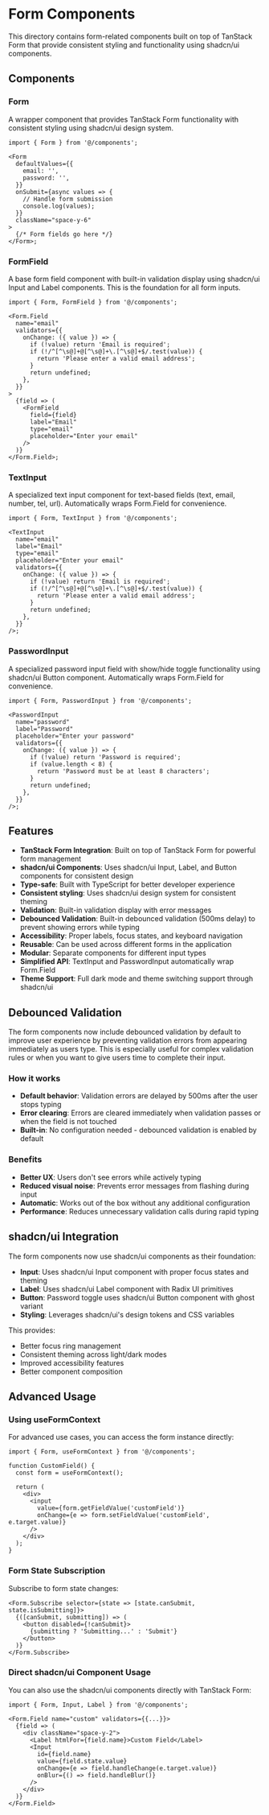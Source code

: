 # Form Components

This directory contains form-related components built on top of TanStack Form that provide consistent styling and functionality using shadcn/ui components.

## Components

### Form

A wrapper component that provides TanStack Form functionality with consistent styling using shadcn/ui design system.

```tsx
import { Form } from '@/components';

<Form
  defaultValues={{
    email: '',
    password: '',
  }}
  onSubmit={async values => {
    // Handle form submission
    console.log(values);
  }}
  className="space-y-6"
>
  {/* Form fields go here */}
</Form>;
```

### FormField

A base form field component with built-in validation display using shadcn/ui Input and Label components. This is the foundation for all form inputs.

```tsx
import { Form, FormField } from '@/components';

<Form.Field
  name="email"
  validators={{
    onChange: ({ value }) => {
      if (!value) return 'Email is required';
      if (!/^[^\s@]+@[^\s@]+\.[^\s@]+$/.test(value)) {
        return 'Please enter a valid email address';
      }
      return undefined;
    },
  }}
>
  {field => (
    <FormField
      field={field}
      label="Email"
      type="email"
      placeholder="Enter your email"
    />
  )}
</Form.Field>;
```

### TextInput

A specialized text input component for text-based fields (text, email, number, tel, url). Automatically wraps Form.Field for convenience.

```tsx
import { Form, TextInput } from '@/components';

<TextInput
  name="email"
  label="Email"
  type="email"
  placeholder="Enter your email"
  validators={{
    onChange: ({ value }) => {
      if (!value) return 'Email is required';
      if (!/^[^\s@]+@[^\s@]+\.[^\s@]+$/.test(value)) {
        return 'Please enter a valid email address';
      }
      return undefined;
    },
  }}
/>;
```

### PasswordInput

A specialized password input field with show/hide toggle functionality using shadcn/ui Button component. Automatically wraps Form.Field for convenience.

```tsx
import { Form, PasswordInput } from '@/components';

<PasswordInput
  name="password"
  label="Password"
  placeholder="Enter your password"
  validators={{
    onChange: ({ value }) => {
      if (!value) return 'Password is required';
      if (value.length < 8) {
        return 'Password must be at least 8 characters';
      }
      return undefined;
    },
  }}
/>;
```

## Features

- **TanStack Form Integration**: Built on top of TanStack Form for powerful form management
- **shadcn/ui Components**: Uses shadcn/ui Input, Label, and Button components for consistent design
- **Type-safe**: Built with TypeScript for better developer experience
- **Consistent styling**: Uses shadcn/ui design system for consistent theming
- **Validation**: Built-in validation display with error messages
- **Debounced Validation**: Built-in debounced validation (500ms delay) to prevent showing errors while typing
- **Accessibility**: Proper labels, focus states, and keyboard navigation
- **Reusable**: Can be used across different forms in the application
- **Modular**: Separate components for different input types
- **Simplified API**: TextInput and PasswordInput automatically wrap Form.Field
- **Theme Support**: Full dark mode and theme switching support through shadcn/ui

## Debounced Validation

The form components now include debounced validation by default to improve user experience by preventing validation errors from appearing immediately as users type. This is especially useful for complex validation rules or when you want to give users time to complete their input.

### How it works

- **Default behavior**: Validation errors are delayed by 500ms after the user stops typing
- **Error clearing**: Errors are cleared immediately when validation passes or when the field is not touched
- **Built-in**: No configuration needed - debounced validation is enabled by default

### Benefits

- **Better UX**: Users don't see errors while actively typing
- **Reduced visual noise**: Prevents error messages from flashing during input
- **Automatic**: Works out of the box without any additional configuration
- **Performance**: Reduces unnecessary validation calls during rapid typing

## shadcn/ui Integration

The form components now use shadcn/ui components as their foundation:

- **Input**: Uses shadcn/ui Input component with proper focus states and theming
- **Label**: Uses shadcn/ui Label component with Radix UI primitives
- **Button**: Password toggle uses shadcn/ui Button component with ghost variant
- **Styling**: Leverages shadcn/ui's design tokens and CSS variables

This provides:

- Better focus ring management
- Consistent theming across light/dark modes
- Improved accessibility features
- Better component composition

## Advanced Usage

### Using useFormContext

For advanced use cases, you can access the form instance directly:

```tsx
import { Form, useFormContext } from '@/components';

function CustomField() {
  const form = useFormContext();

  return (
    <div>
      <input
        value={form.getFieldValue('customField')}
        onChange={e => form.setFieldValue('customField', e.target.value)}
      />
    </div>
  );
}
```

### Form State Subscription

Subscribe to form state changes:

```tsx
<Form.Subscribe selector={state => [state.canSubmit, state.isSubmitting]}>
  {([canSubmit, submitting]) => (
    <button disabled={!canSubmit}>
      {submitting ? 'Submitting...' : 'Submit'}
    </button>
  )}
</Form.Subscribe>
```

### Direct shadcn/ui Component Usage

You can also use the shadcn/ui components directly with TanStack Form:

```tsx
import { Form, Input, Label } from '@/components';

<Form.Field name="custom" validators={{...}}>
  {field => (
    <div className="space-y-2">
      <Label htmlFor={field.name}>Custom Field</Label>
      <Input
        id={field.name}
        value={field.state.value}
        onChange={e => field.handleChange(e.target.value)}
        onBlur={() => field.handleBlur()}
      />
    </div>
  )}
</Form.Field>
```
